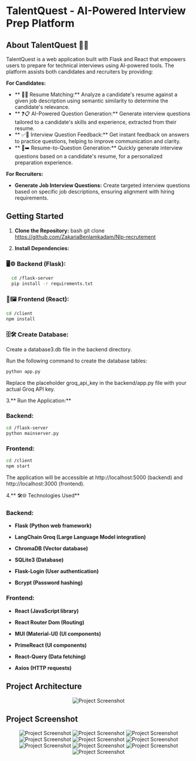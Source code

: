 # TalentQuest -  AI-Powered Interview Prep Platform 


##  About TalentQuest 🎯✨

TalentQuest is a web application built with Flask and React that empowers users to prepare for technical interviews using AI-powered tools. The platform assists both candidates and recruiters by providing:

**For Candidates:**

* ** 📄🤝 Resume Matching:** Analyze a candidate's resume against a given job description using  semantic similarity to determine the candidate's relevance.
* ** ❓📋 AI-Powered Question Generation:** Generate interview questions tailored to a candidate's skills and experience, extracted from their resume. 
* ** ✅🎯 Interview Question Feedback:** Get instant feedback on answers to practice questions, helping to improve communication and clarity.
* ** 📜➡️ Resume-to-Question Generation:** Quickly generate interview questions based on a candidate's resume, for a personalized preparation experience.

**For Recruiters:**

* **Generate Job Interview Questions:**  Create targeted interview questions based on specific job descriptions, ensuring alignment with hiring requirements.

## Getting Started

1. **Clone the Repository:**
   bash
   git clone https://github.com/ZakariaBenlamkadam/Nlp-recrutement


2. **Install Dependencies:**

### 🖥️⚙️ Backend (Flask):


```bash
  cd /flask-server
  pip install -r requirements.txt
````
    

### 🎨🖼️ Frontend (React):
```bash
cd /client
npm install
```
### 🗄️🛠️ Create Database:

Create a database3.db file in the backend directory.

Run the following command to create the database tables:
```bash
python app.py
```

Replace the placeholder groq_api_key in the backend/app.py file with your actual Groq API key.

3.** Run the Application:**

### Backend:
```bash
cd /flask-server
python mainserver.py
```
### Frontend:
```bash
cd /client
npm start
```

The application will be accessible at http://localhost:5000 (backend) and http://localhost:3000 (frontend).

4.** 🛠️🌐 Technologies Used**
### Backend:

* **Flask (Python web framework)**

* **LangChain Groq (Large Language Model integration)**

* **ChromaDB (Vector database)**

* **SQLite3 (Database)**

* **Flask-Login (User authentication)**

* **Bcrypt (Password hashing)**

### Frontend:

* **React (JavaScript library)**

* **React Router Dom (Routing)**

* **MUI (Material-UI) (UI components)**

* **PrimeReact (UI components)**

* **React-Query (Data fetching)**

* **Axios (HTTP requests)**

## Project Architecture
<div align="center">

  ![Project Screenshot](screenshots/architecture.png)

</div>


## Project Screenshot
<div align="center">





  ![Project Screenshot](screenshots/s1.png)
  ![Project Screenshot](screenshots/s2.png)
  ![Project Screenshot](screenshots/sign%20in.png)
  ![Project Screenshot](screenshots/questai.png)
  ![Project Screenshot](screenshots/resumematch.png)
  ![Project Screenshot](screenshots/resumequest.png)
  ![Project Screenshot](screenshots/settings%201.png)
  ![Project Screenshot](screenshots/settings%202.png)
  ![Project Screenshot](screenshots/pricing%201.png)
  ![Project Screenshot](screenshots/pricing%202.png)
  
  

</div>




